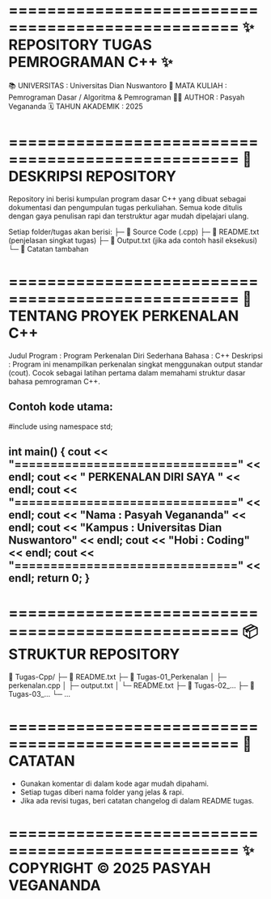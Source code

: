==================================================
        ✨  REPOSITORY TUGAS PEMROGRAMAN C++  ✨
==================================================

📚 UNIVERSITAS : Universitas Dian Nuswantoro
📂 MATA KULIAH : Pemrograman Dasar / Algoritma & Pemrograman
👨‍💻 AUTHOR     : Pasyah Vegananda
🗓️  TAHUN AKADEMIK : 2025

==================================================
📜 DESKRIPSI REPOSITORY
==================================================
Repository ini berisi kumpulan program dasar C++ 
yang dibuat sebagai dokumentasi dan pengumpulan 
tugas perkuliahan. Semua kode ditulis dengan 
gaya penulisan rapi dan terstruktur agar mudah 
dipelajari ulang.

Setiap folder/tugas akan berisi:
  ├─ 📁 Source Code  (.cpp)
  ├─ 📄 README.txt   (penjelasan singkat tugas)
  ├─ 🧪 Output.txt   (jika ada contoh hasil eksekusi)
  └─ 📝 Catatan tambahan

==================================================
🚀 TENTANG PROYEK PERKENALAN C++
==================================================
Judul Program  : Program Perkenalan Diri Sederhana
Bahasa         : C++
Deskripsi      :
  Program ini menampilkan perkenalan singkat 
  menggunakan output standar (cout). 
  Cocok sebagai latihan pertama dalam memahami 
  struktur dasar bahasa pemrograman C++.

Contoh kode utama:
--------------------------------------------------
#include <iostream>
using namespace std;

int main() {
    cout << "===============================" << endl;
    cout << "     PERKENALAN DIRI SAYA      " << endl;
    cout << "===============================" << endl;
    cout << "Nama    : Pasyah Vegananda" << endl;
    cout << "Kampus  : Universitas Dian Nuswantoro" << endl;
    cout << "Hobi    : Coding" << endl;
    cout << "===============================" << endl;
    return 0;
}
--------------------------------------------------

==================================================
📦 STRUKTUR REPOSITORY
==================================================
📁 Tugas-Cpp/
 ├─ 🧭 README.txt
 ├─ 📁 Tugas-01_Perkenalan
 │   ├─ perkenalan.cpp
 │   ├─ output.txt
 │   └─ README.txt
 ├─ 📁 Tugas-02_...
 ├─ 📁 Tugas-03_...
 └─ ...

==================================================
📝 CATATAN
==================================================
- Gunakan komentar di dalam kode agar mudah dipahami.
- Setiap tugas diberi nama folder yang jelas & rapi.
- Jika ada revisi tugas, beri catatan changelog di dalam README tugas.

==================================================
✨ COPYRIGHT © 2025 PASYAH VEGANANDA
==================================================
